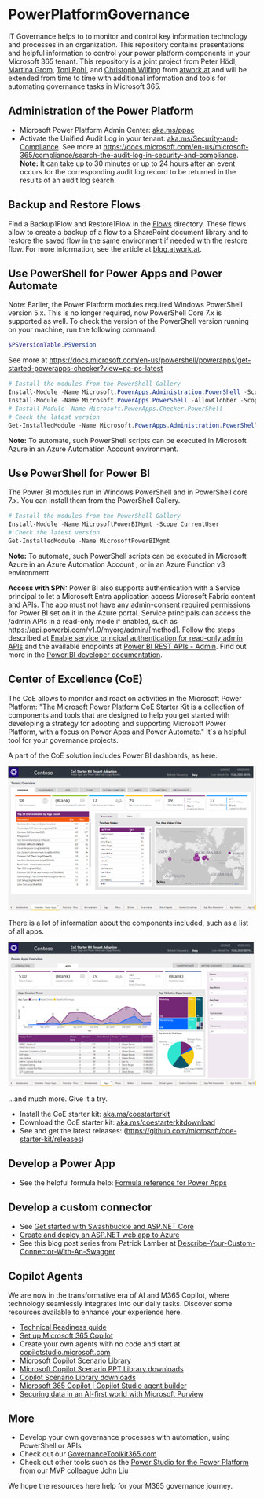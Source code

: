 # PowerPlatformGovernance

IT Governance helps to to monitor and control key information technology and processes in an organization. This repository contains presentations and helpful information to control your power platform components in your Microsoft 365 tenant. This repository is a joint project from Peter Hödl, [Martina Grom](https://www.linkedin.com/in/martinagrom/), [Toni Pohl](https://www.linkedin.com/in/tonipohl/), and [Christoph Wilfing](https://www.linkedin.com/in/christoph-wilfing-27983258/) from [atwork.at](https://www.atwork-it.com/) and will be extended from time to time with additional information and tools for automating governance tasks in Microsoft 365.

## Administration of the Power Platform

- Microsoft Power Platform Admin Center: [aka.ms/ppac](https://aka.ms/ppac)
- Activate the Unified Audit Log in your tenant: [aka.ms/Security-and-Compliance](https://aka.ms/Security-and-Compliance). See more at https://docs.microsoft.com/en-us/microsoft-365/compliance/search-the-audit-log-in-security-and-compliance. **Note:** It can take up to 30 minutes or up to 24 hours after an event occurs for the corresponding audit log record to be returned in the results of an audit log search.

## Backup and Restore Flows

Find a Backup1Flow and Restore1Flow in the [Flows](./Flows) directory. These flows allow to create a backup of a flow to a SharePoint document library and to restore the saved flow in the same environment if needed with the restore flow. For more information, see the article at [blog.atwork.at](https://blog.atwork.at/post/backup-and-restore-a-flow-with-another-flow).  

## Use PowerShell for Power Apps and Power Automate

Note: Earlier, the Power Platform modules required Windows PowerShell version 5.x. This is no longer required, now PowerShell Core 7.x is supported as well. To check the version of the PowerShell version running on your machine, run the following command:

~~~powershell
$PSVersionTable.PSVersion
~~~

See more at https://docs.microsoft.com/en-us/powershell/powerapps/get-started-powerapps-checker?view=pa-ps-latest

~~~powershell
# Install the modules from the PowerShell Gallery
Install-Module -Name Microsoft.PowerApps.Administration.PowerShell -Scope CurrentUser
Install-Module -Name Microsoft.PowerApps.PowerShell -AllowClobber -Scope CurrentUser
# Install-Module -Name Microsoft.PowerApps.Checker.PowerShell
# Check the latest version
Get-InstalledModule -Name Microsoft.PowerApps.Administration.PowerShell, Microsoft.PowerApps.PowerShell
~~~

**Note:** To automate, such PowerShell scripts can be executed in Microsoft Azure in an Azure Automation Account environment.

## Use PowerShell for Power BI

The Power BI modules run in Windows PowerShell and in PowerShell core 7.x. You can install them from the PowerShell Gallery.

~~~powershell
# Install the modules from the PowerShell Gallery
Install-Module -Name MicrosoftPowerBIMgmt -Scope CurrentUser
# Check the latest version
Get-InstalledModule -Name MicrosoftPowerBIMgmt
~~~

**Note:** To automate, such PowerShell scripts can be executed in Microsoft Azure in an Azure Automation Account , or in an Azure Function v3 environment.

**Access with SPN:** Power BI also supports authentication with a Service principal to let a Microsoft Entra application access Microsoft Fabric content and APIs. The app must not have any admin-consent required permissions for Power BI set on it in the Azure portal. Service principals can access the /admin APIs in a read-only mode if enabled, such as https://api.powerbi.com/v1.0/myorg/admin/[method]. Follow the steps described at [Enable service principal authentication for read-only admin APIs](https://learn.microsoft.com/en-us/fabric/admin/) and the available endpoints at [Power BI REST APIs - Admin](https://learn.microsoft.com/en-us/rest/api/power-bi/admin). Find out more in the [Power BI developer documentation](https://learn.microsoft.com/en-us/power-bi/developer/).  

## Center of Excellence (CoE)

The CoE allows to monitor and react on activities in the Microsoft Power Platform: "The Microsoft Power Platform CoE Starter Kit is a collection of components and tools that are designed to help you get started with developing a strategy for adopting and supporting Microsoft Power Platform, with a focus on Power Apps and Power Automate." It´s a helpful tool for your governance projects.

A part of the CoE solution includes Power BI dashbards, as here.

[![link](./images/CoE-Demo-PowerBI-1.png)](./images/CoE-Demo-PowerBI-1.png "Click to enlarge")

There is a lot of information about the components included, such as a list of all apps.

[![link](./images/CoE-Demo-PowerBI-3-Apps.png)](./images/CoE-Demo-PowerBI-3-Apps.png "Click to enlarge")

...and much more. Give it a try.

- Install the  CoE starter kit: [aka.ms/coestarterkit](aka.ms/coestarterkit)
- Download the CoE starter kit: [aka.ms/coestarterkitdownload](aka.ms/coestarterkitdownload)
- See and get the latest releases: (https://github.com/microsoft/coe-starter-kit/releases)

## Develop a Power App

- See the helpful formula help: [Formula reference for Power Apps](https://docs.microsoft.com/en-us/powerapps/maker/canvas-apps/formula-reference)
  
## Develop a custom connector

- See [Get started with Swashbuckle and ASP.NET Core](https://docs.microsoft.com/en-us/aspnet/core/tutorials/getting-started-with-swashbuckle?view=aspnetcore-3.1&tabs=visual-studio)
- [Create and deploy an ASP.NET web app to Azure](https://docs.microsoft.com/en-us/connectors/custom-connectors/create-web-api-connector#create-and-deploy-an-aspnet-web-app-to-azure)
- See this blog post series from Patrick Lamber at [Describe-Your-Custom-Connector-With-An-Swagger](https://www.nubo.eu/Describe-Your-Custom-Connector-With-An-Swagger/)

## Copilot Agents

We are now in the transformative era of AI and M365 Copilot, where technology seamlessly integrates into our daily tasks. Discover some resources available to enhance your experience here.

- [Technical Readiness guide](https://aka.ms/Copilot/TechnicalReadinessGuide)
- [Set up Microsoft 365 Copilot](https://setup.cloud.microsoft/microsoft-365-copilot/setup-guide)
- Create your own agents with no code and start at [copilotstudio.microsoft.com](https://copilotstudio.microsoft.com/)
- [Microsoft Copilot Scenario Library ](https://adoption.microsoft.com/copilot-scenario-library/)
- [Microsoft Copilot Scenario PPT Library downloads](https://transform.microsoft.com/copilot-scenarios)
- [Copilot Scenario Library downloads](https://adoption.microsoft.com/copilot-scenario-library/downloads/)
- [Microsoft 365 Copilot | Copilot Studio agent builder](https://www.youtube.com/watch?v=uo-vCFL96yQ)
- [Securing data in an AI-first world with Microsoft Purview](https://techcommunity.microsoft.com/blog/securitycopilotblog/securing-data-in-an-ai-first-world-with-microsoft-purview/3981279)

## More

- Develop your own governance processes with automation, using PowerShell or APIs
- Check out our [GovernanceToolkit365.com](https://governancetoolkit365.com/)
- Check out other tools such as the [Power Studio for the Power Platform](https://flowstudio.app/) from our MVP colleague John Liu

We hope the resources here help for your M365 governance journey.
